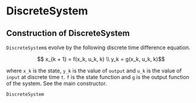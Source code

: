 # DiscreteSystem

## Construction of DiscreteSystem 
`DiscreteSystem`s evolve by the following discrete time difference equation.
```math 
    x_{k + 1} = f(x_k, u_k, k) \\
    y_k = g(x_k, u_k, k)
```
where ``x_k`` is the state, ``y_k`` is the value of `output` and ``u_k`` is the value of `input` at discrete time `t`. ``f`` is the state function and ``g`` is the output function of the system. See the main constructor.

```@docs 
DiscreteSystem
```

